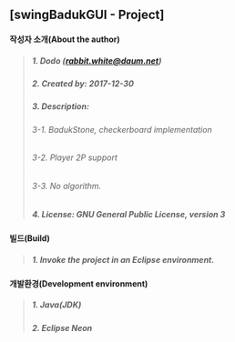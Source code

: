 ## [swingBadukGUI - Project]

#### 작성자 소개(About the author)
> ##### 1. Dodo (rabbit.white@daum.net)
> ##### 2. Created by: 2017-12-30
> ##### 3. Description: 
> ###### 3-1. BadukStone, checkerboard implementation
> ###### 3-2. Player 2P support
> ###### 3-3. No algorithm.
> ##### 4. License: GNU General Public License, version 3

#### 빌드(Build)
> ##### 1. Invoke the project in an Eclipse environment.

#### 개발환경(Development environment)
> ##### 1. Java(JDK)
> ##### 2. Eclipse Neon

